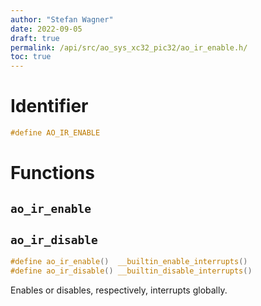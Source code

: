 ```yaml
---
author: "Stefan Wagner"
date: 2022-09-05
draft: true
permalink: /api/src/ao_sys_xc32_pic32/ao_ir_enable.h/
toc: true
---
```


# Identifier

```c
#define AO_IR_ENABLE
```

# Functions

## `ao_ir_enable`
## `ao_ir_disable`

```c
#define ao_ir_enable()  __builtin_enable_interrupts()
#define ao_ir_disable() __builtin_disable_interrupts()
```

Enables or disables, respectively, interrupts globally.
